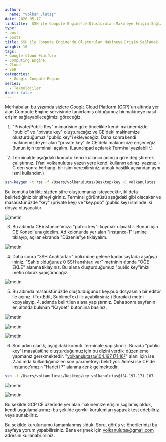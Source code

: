```yaml
---
author:
  name: "Volkan Ulutaş"
date: 2020-05-17
linktitle:  SSH ile Compute Engine'de Oluşturulan Makineye Erişim Sağlamak (MacOS)
type:
- post
- posts
title: SSH ile Compute Engine'de Oluşturulan Makineye Erişim Sağlamak (MacOS)
weight: 10
tags:
- Google Cloud Platform
- Computing Engine
- Cloud
- SSH
categories: 
  - Google Compute Engine
series:
  - Teknolojiler
draft: false
---
```


Merhabalar, bu yazımda sizlere [Google Cloud Platform (GCP)](https://cloud.google.com/)'un altında yer alan Compute Engine servisinde tanımlamış olduğumuz bir makineye nasıl erişim sağlayabileceğimizi göreceğiz.

1. "Private/Public Key" mimarisine göre öncelikle kendi makinemizde "public" ve "private key" oluşturacağız ve CE'deki makinemize oluşturduğumuz "public key"i ekleyeceğiz. Daha sonra kendi makinemizde yer alan "private key" ile CE'deki makinemize erişeceğiz. Bunun için terminali açalım. (Launchpad açılarak Terminal yazılabilir.) 


2.  Terminalde aşağıdaki komutu kendi kullanıcı adınıza göre değiştirerek çalıştırınız. (Yani volkanulutas yazan yere kendi kullanıcı adınızı yazınız. -C den sonra herhangi bir isim verebilirsiniz; ancak basitlik açısından aynı ismi kullandım.)

```sh
ssh-keygen -t rsa -f /Users/volkanulutas/Desktop/key -C volkanulutas 
```

Bu komutla birlikte sizden şifre oluşturmanızı isteyecektir, iki defa belirlediğiniz bir şifreyi giriniz. Terminal görüntüsü aşağıdaki gibi olacaktır ve masaüstünüzde "key" (private key) ve "key.pub" (public key) isminde iki dosya oluşacaktır. 

![metin](/images/gcp-ce-2/1.png)

3. Bu adımda CE instance'ımıza "public key"i koymak olacaktır. Bunun için [CE Konsol](https://console.cloud.google.com/compute/)'una gidelim. Ad kolonunda yer alan "instance-1" ismine tıklayıp, açılan ekranda "Düzenle"ye tıklayalım. 

![metin](/images/gcp-ce-2/2.png)

4. Daha sonra "SSH Anahtarları" bölümüne gelene kadar sayfada aşağıya ininiz.  "Sahip olduğunuz 0 SSH anahtarı var" metninin altında "ÖĞE EKLE" alanına tıklayınız. Bu alana oluşturduğumuz "public key"imizi metin olarak yapıştıracağız.

![metin](/images/gcp-ce-2/3.png)

5. Bu adımda masaüstünüzde oluşturduğunuz key.pub dosyasının bir editor ile açınız. (TextEdit, SublimeText ile açabilirsiniz.) Buradaki metni kopyalayıp, 4. adımda belirtilen alana yapıştırınız. Daha sonra sayfanın en altında bulunan "Kaydet" butonuna basınız. 

![metin](/images/gcp-ce-2/4.png)

![metin](/images/gcp-ce-2/5.png)

![metin](/images/gcp-ce-2/6.png)

6. Son adım olarak, aşağıdaki komutu terminale yapıştırınız. Burada "public key"i masaüstüne oluşturduğumuz için bu dizini verdik, düzenleme yapmanız gerekmektedir. "volkanulutas@104.197.171.167" alanı için ise 2.adımda kullandığımız en son parametreyi belirtiyor. Adresi ise CE'de instance'ımızın "Harici IP" alanına denk gelmektedir.

```sh
ssh -i /Users/volkanulutas/Desktop/key volkanulutas@104.197.171.167 
```

![metin](/images/gcp-ce-2/7.png)

![metin](/images/gcp-ce-2/8.png)

Bu şekilde GCP CE üzerinde yer alan makinemize erişim sağlamış olduk, kendi uygulamalarımızı bu şekilde gerekli kurulumları yaparak test edebiliriz veya sunabiliriz. 

Bu şekilde kurulumumu tamamlanmış olduk. Soru, görüş ve önerilerinizi bu sayfaya yorum yapabilirsiniz. Bana erişmek için volkanulutas@gmail.com adresini kullanabilirsiniz.





